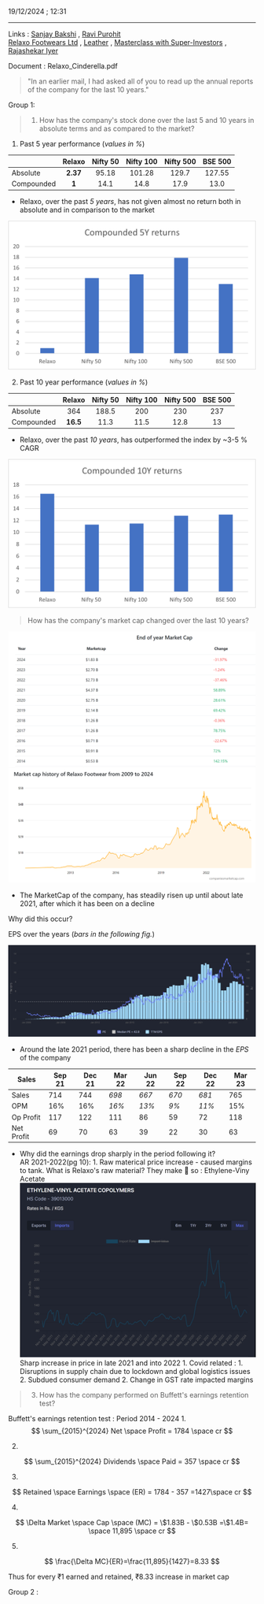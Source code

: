 19/12/2024 ; 12:31

---

Links : [Sanjay Bakshi](../People/Sanjay%20Bakshi.md)  , [Ravi Purohit](../People/Ravi%20Purohit.md)  
[Relaxo Footwears Ltd](../Stocks/Relaxo%20Footwears%20Ltd.md)  , [Leather](../Sectors/Leather.md)  , [Masterclass with Super-Investors](../Sources/Books/Masterclass%20with%20Super-Investors.md)  , [Rajashekar Iyer](../People/Rajashekar%20Iyer.md)   

Document : Relaxo_Cinderella.pdf

> "In an earlier mail, I had asked all of you to read up the annual reports of the company for the last 10 years."

Group 1:

> 1. How has the company's stock done over the last 5 and 10 years in absolute terms and as compared to the market?

1. Past 5 year performance (*values in %*)

|            |  Relaxo  | Nifty 50 | Nifty 100 | Nifty 500 | BSE 500 |
| ---------- | :------: | :------: | :-------: | :-------: | :-----: |
| Absolute   | **2.37** |  95.18   |  101.28   |   129.7   | 127.55  |
| Compounded |  **1**   |   14.1   |   14.8    |   17.9    |  13.0   |

* Relaxo, over the past *5 years*, has not given almost no return both in absolute and in comparison to the market

![img1.png](../z_media/images/img1.png)

2. Past 10 year performance (*values in %*)

|            |  Relaxo  | Nifty 50 | Nifty 100 | Nifty 500 | BSE 500 |
| ---------- | :------: | :------: | :-------: | :-------: | :-----: |
| Absolute   |   364    |  188.5   |    200    |    230    |   237   |
| Compounded | **16.5** |   11.3   |   11.5    |   12.8    |   13    |

* Relaxo, over the past *10 years*, has outperformed the index by ~3-5 % CAGR

![img2.png](../z_media/images/img2.png)

> How has the company's market cap changed over the last 10 years? 

![img3.png](../z_media/images/img3.png)![img4.png](../z_media/images/img4.png)

* The MarketCap of the company, has steadily risen up until about late 2021, after which it has been on a decline

Why did this occur? 

EPS over the years (*bars in the following fig.*)

![img5.png](../z_media/images/img5.png)

 * Around the late 2021 period, there has been a sharp decline in the *EPS* of the company 

| Sales      | Sep 21 | Dec 21 | Mar 22 | Jun 22 | Sep 22 | Dec 22 | Mar 23 |
| ---------- | ------ | ------ | ------ | ------ | ------ | ------ | ------ |
| Sales      | 714    | 744    | *698*  | *667*  | *670*  | *681*  | 765    |
| OPM        | 16%    | 16%    | *16%*    | *13%*    | *9%*     | *11%*    | 15%    |
| Op Profit  | 117    | 122    | 111    | 86     | 59     | 72     | 118    |
| Net Profit | 69     | 70     | 63     | 39     | 22     | 30     | 63     |

 * Why did the earnings drop sharply in the period following it?  
	AR 2021-2022(pg 10):
		1. Raw materical price increase - caused margins to tank.
		What is Relaxo's raw material? 
		They make 👟 so : 
		Ethylene-Viny Acetate
		![img6.png](../z_media/images/img6.png)
		Sharp increase in price in late 2021 and into 2022
		1. Covid related : 
			1. Disruptions in supply chain due to lockdown and global logistics issues
			2. Subdued consumer demand
		2. Change in GST rate impacted margins

> 3. How has the company performed on Buffett's earnings retention test?  

Buffett's earnings retention test : 
Period 2014 - 2024
1. 
$$
\sum_{2015}^{2024} Net \space Profit = 1784 \space cr
$$

2. 
$$
\sum_{2015}^{2024} Dividends \space Paid = 357 \space cr
$$

3. 
$$
Retained \space Earnings \space (ER) = 1784 - 357 =1427\space cr
$$

4. 
$$
\Delta Market \space Cap \space (MC) = \$1.83B - \$0.53B =\$1.4B= \space 11,895 \space cr
$$

5. 
$$
\frac{\Delta MC}{ER}=\frac{11,895}{1427}=8.33
$$

Thus for every ₹1 earned and retained, ₹8.33 increase in market cap

Group 2 : 

